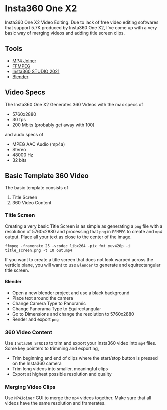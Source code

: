 # Insta360 One X2

Insta360 One X2 Video Editing. Due to lack of free video editing softwares that support 5.7K produced by Insta360 One X2,
I've come up with a very basic way of merging videos and adding title screen clips.

## Tools

- [MP4 Joiner](https://www.mp4joiner.org/en/)
- [FFMPEG](https://ffmpeg.org/)
- [Insta360 STUDIO 2021](https://www.insta360.com/download/insta360-onex2)
- [Blender](https://www.blender.org/)

## Video Specs

The Insta360 One X2 Generates 360 Videos with the max specs of

- 5760x2880
- 30 fps
- 200 Mbits (probably get away with 100)

and audo specs of

- MPEG AAC Audio (mp4a)
- Stereo
- 48000 Hz
- 32 bits

## Basic Template 360 Video

The basic template consists of 

1. Title Screen
2. 360 Video Content

### Title Screen

Creating a very basic Title Screen is as simple as generating a `png` file with a resolution of 5760x2880 and processing that `png` 
in `FFMPEG` to create and `mp4` output. Place all your text as close to the center of the image.

```
ffmpeg -framerate 25 -vcodec libx264 -pix_fmt yuv420p -i title_screen.png -t 10 out.mp4
```

If you want to create a title screen that does not look warped across the verticle plane, you will want to use `Blender` to generate
and equirectangular title screen.

#### Blender

- Open a new blender project and use a black background
- Place text around the camera
- Change Camera Type to Panoramic
- Change Panorama Type to Equirectangular
- Go to Dimensions and change the resolution to 5760x2880
- Render and export `png`

### 360 Video Content

Use `Insta360 STUDIO` to trim and export your Insta360 video into `mp4` files. Some key pointers to trimming and exporting,

- Trim beginning and end of clips where the start/stop button is pressed on the Insta360 camera
- Trim long videos into smaller, meaningful clips
- Export at highest possible resolution and quality

### Merging Video Clips

Use `MP4Joiner` GUI to merge the `mp4` videos together. Make sure that all videos have the same resolution and framerates.
